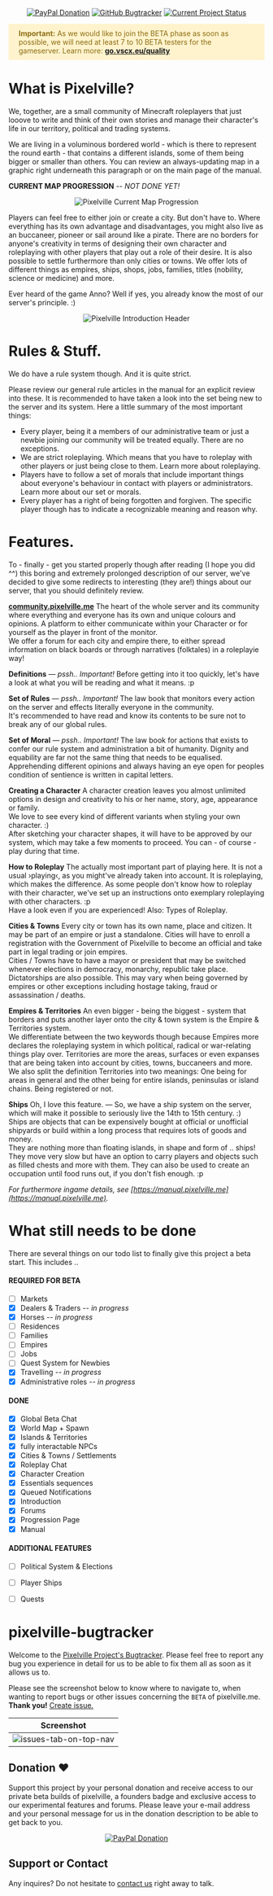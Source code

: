 <p align="center">
  <a href="https://www.paypal.me/whiteshep/" target="_blank"><img src="https://img.shields.io/static/v1?style=for-the-badge&label=PayPal&message=Support%20Project&color=FFC43A&logo=paypal" title="PayPal Donation" alt="PayPal Donation" /></a>
  <a href="https://github.com/vallieres13/pixelville-project/issues" target="_blank"><img src="https://img.shields.io/static/v1?style=for-the-badge&label=GitHub&message=Bugtracker&color=red&logo=github" title="GitHub Bugtracker" alt="GitHub Bugtracker" /></a>
  <a href="#!"><img src="https://img.shields.io/static/v1?style=for-the-badge&label=Status&message=Private%20Alpha&color=limegreen" title="Current Project Status" alt="Current Project Status" /></a>
</p>
<div style="background-color: #FFF3CD; color: #8C6C10; padding: 10px 20px;">
<b>Important:</b> As we would like to join the BETA phase as soon as possible, we will need at least 7 to 10 BETA testers for the gameserver. Learn more: <b><a href="https://go.vscx.eu/quality" target="_blank">go.vscx.eu/quality</a></b>
</div>

# **What is Pixelville?**

We, together, are a small community of Minecraft roleplayers that just looove to write and think of their own stories and manage their character's life in our territory, political and trading systems.  
  
We are living in a voluminous bordered world - which is there to represent the round earth - that contains a different islands, some of them being bigger or smaller than others. You can review an always-updating map in a graphic right underneath this paragraph or on the main page of the manual.  

**CURRENT MAP PROGRESSION** -- *NOT DONE YET!*
<center><img alt="Pixelville Current Map Progression" title="Pixelville Current Map Progression" src="https://cdn.visualstatic.net/img/pxlv/promo14.png" /></center>

  
Players can feel free to either join or create a city. But don't have to. Where everything has its own advantage and disadvantages, you might also live as an buccaneer, pioneer or sail around like a pirate. There are no borders for anyone's creativity in terms of designing their own character and roleplaying with other players that play out a role of their desire.
It is also possible to settle furthermore than only cities or towns. We offer lots of different things as empires, ships, shops, jobs, families, titles (nobility, science or medicine) and more.  
  
Ever heard of the game Anno? Well if yes, you already know the most of our server's principle. :)
<br />
<center><img alt="Pixelville Introduction Header" title="Pixelville Introduction Header" src="https://cdn.visualstatic.net/img/pxlv/promo12.png" /></center>

# **Rules & Stuff.**

We do have a rule system though. And it is quite strict.  
  
Please review our general rule articles in the manual for an explicit review into these. It is recommended to have taken a look into the set being new to the server and its system. Here a little summary of the most important things:  
  
 * Every player, being it a members of our administrative team or just a newbie joining our community will be treated equally. There are no exceptions.
 * We are strict roleplaying. Which means that you have to roleplay with other players or just being close to them. Learn more about roleplaying.
 * Players have to follow a set of morals that include important things about everyone's behaviour in contact with players or administrators. Learn more about our set or morals.
 * Every player has a right of being forgotten and forgiven. The specific player though has to indicate a recognizable meaning and reason why.


# **Features.**
To - finally - get you started properly though after reading (I hope you did ^^) this boring and extremely prolonged description of our server, we've decided to give some redirects to interesting (they are!) things about our server, that you should definitely review.




**[community.pixelville.me](https://community.pixelville.me)**
The heart of the whole server and its community where everything and everyone has its own and unique colours and opinions. A platform to either communicate within your Character or for yourself as the player in front of the monitor.  
We offer a forum for each city and empire there, to either spread information on black boards or through narratives (folktales) in a roleplayie way!
  

**Definitions** *— pssh.. Important!*
Before getting into it too quickly, let's have a look at what you will be reading and what it means. :p
  

**Set of Rules** *— pssh.. Important!*
The law book that monitors every action on the server and effects literally everyone in the community.  
It's recommended to have read and know its contents to be sure not to break any of our global rules.
  

**Set of Moral** *— pssh.. Important!*
The law book for actions that exists to confer our rule system and administration a bit of humanity. Dignity and equability are far not the same thing that needs to be equalised. Apprehending different opinions and always having an eye open for peoples condition of sentience is written in capital letters.
  

**Creating a Character**
A character creation leaves you almost unlimited options in design and creativity to his or her name, story, age, appearance or family.  
We love to see every kind of different variants when styling your own character. :)  
After sketching your character shapes, it will have to be approved by our system, which may take a few moments to proceed. You can - of course - play during that time.
  

**How to Roleplay**
The actually most important part of playing here. It is not a usual ›playing‹, as you might've already taken into account. It is roleplaying, which makes the difference. As some people don't know how to roleplay with their character, we've set up an instructions onto exemplary roleplaying with other characters. :p  
Have a look even if you are experienced! Also: Types of Roleplay.
  

**Cities & Towns**
Every city or town has its own name, place and citizen. It may be part of an empire or just a standalone. Cities will have to enroll a registration with the Government of Pixelville to become an official and take part in legal trading or join empires.  
Cities / Towns have to have a mayor or president that may be switched whenever elections in democracy, monarchy, republic take place. Dictatorships are also possible. This may vary when being governed by empires or other exceptions including hostage taking, fraud or assassination / deaths.
  

**Empires & Territories**
An even bigger - being the biggest - system that borders and puts another layer onto the city & town system is the Empire & Territories system.  
We differentiate between the two keywords though because Empires more declares the roleplaying system in which political, radical or war-relating things play over. Territories are more the areas, surfaces or even expanses that are being taken into account by cities, towns, buccaneers and more.  
We also split the definition Territories into two meanings: One being for areas in general and the other being for entire islands, peninsulas or island chains. Being registered or not.
  

**Ships**
Oh, I love this feature. — So, we have a ship system on the server, which will make it possible to seriously live the 14th to 15th century. :)  
Ships are objects that can be expensively bought at official or unofficial shipyards or build within a long process that requires lots of goods and money.  
They are nothing more than floating islands, in shape and form of .. ships! They move very slow but have an option to carry players and objects such as filled chests and more with them. They can also be used to create an occupation until food runs out, if you don't fish enough. :p
  
  
*For furthermore ingame details, see [https://manual.pixelville.me](https://manual.pixelville.me).*


# **What still needs to be done**

There are several things on our todo list to finally give this project a beta start. This includes ..


#### **REQUIRED FOR BETA**

 - [ ]  Markets
 - [x]  Dealers & Traders *-- in progress*
 - [x]  Horses *-- in progress*
 - [ ]  Residences
 - [ ]  Families
 - [ ]  Empires
 - [ ]  Jobs
 - [ ]  Quest System for Newbies
 - [x]  Travelling *-- in progress*
 - [x]  Administrative roles *-- in progress*

#### **DONE**

 - [x]  Global Beta Chat
 - [x]  World Map + Spawn
 - [x]  Islands & Territories
 - [x]  fully interactable NPCs
 - [x]  Cities & Towns / Settlements
 - [x]  Roleplay Chat
 - [x]  Character Creation
 - [x]  Essentials sequences
 - [x]  Queued Notifications
 - [x]  Introduction
 - [x]  Forums
 - [x]  Progression Page
 - [x]  Manual

#### **ADDITIONAL FEATURES**

 - [ ]  Political System & Elections
 - [ ]  Player Ships
 - [ ]  Quests


# **pixelville-bugtracker**
Welcome to the <a href="https://github.com/vallieres13/pixelville-project/issues" target="_blank">Pixelville Project's Bugtracker</a>. Please feel free to report any bug you experience in detail for us to be able to fix them all as soon as it allows us to.  
  
Please see the screenshot below to know where to navigate to, when wanting to report bugs or other issues concerning the `BETA` of pixelville.me. **Thank you!** <a href="https://github.com/vallieres13/pixelville-project/issues/new/choose" target="_blank">Create issue.</a>

| Screenshot                                                        |
| ----------------------------------------------------------------- |
|![issues-tab-on-top-nav](https://i.ibb.co/S7sCVCQ/Screenshot-3.png)|

## **Donation** ♥
Support this project by your personal donation and receive access to our private beta builds of pixelville, a founders badge and exclusive access to our experimental features and forums. 
Please leave your e-mail address and your personal message for us in the donation description to be able to get back to you.

<p align="center">
  <a href="https://www.paypal.me/whiteshep/" target="_blank"><img src="https://cdn.visualstatic.net/img/pxlv/paypal.png" title="PayPal Donation" alt="PayPal Donation" /></a>
</p>

## **Support or Contact**

Any inquires? Do not hesitate to [contact us](mailto:dev@visualstatic.net) right away to talk.

